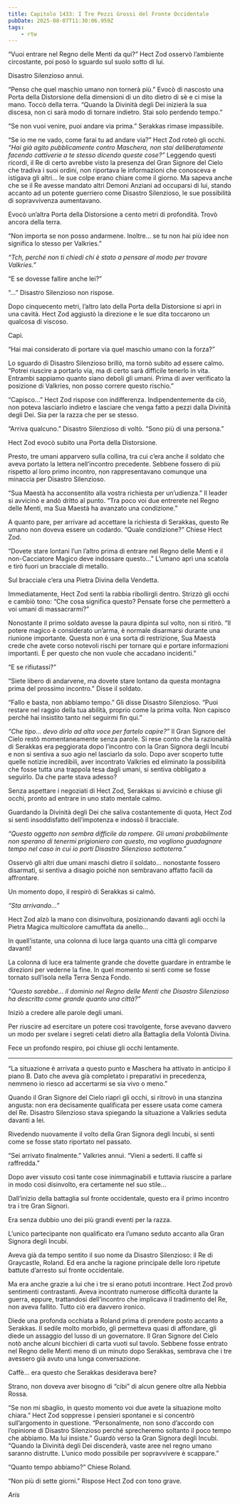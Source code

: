 ```yaml
---
title: Capitolo 1433: I Tre Pezzi Grossi del Fronte Occidentale
pubDate: 2025-08-07T11:30:06.959Z
tags:
    - rtw
---
```



“Vuoi entrare nel Regno delle Menti da qui?” Hect Zod osservò l’ambiente circostante, poi posò lo sguardo sul suolo sotto di lui.


Disastro Silenzioso annuì.


“Penso che quel maschio umano non tornerà più.” Evocò di nascosto una Porta della Distorsione della dimensioni di un dito dietro di sè e ci mise la mano. Toccò della terra. “Quando la Divinità degli Dei inizierà la sua discesa, non ci sarà modo di tornare indietro. Stai solo perdendo tempo.”


“Se non vuoi venire, puoi andare via prima.” Serakkas rimase impassibile.


“Se io me ne vado, come farai tu ad andare via?” Hect Zod roteò gli occhi. <em>“Hai già agito pubblicamente contro Maschera, non stai deliberatamente facendo cattiverie a te stesso dicendo queste cose?”</em> Leggendo questi ricordi, il Re di certo avrebbe visto la presenza del Gran Signore del Cielo che tradiva i suoi ordini, non riportava le informazioni che conosceva e istigava gli altri... le sue colpe erano chiare come il giorno. Ma sapeva anche che se il Re avesse mandato altri Demoni Anziani ad occuparsi di lui, stando accanto ad un potente guerriero come Disastro Silenzioso, le sue possibilità di sopravvivenza aumentavano.


Evocò un’altra Porta della Distorsione a cento metri di profondità. Trovò ancora della terra.


“Non importa se non posso andarmene. Inoltre... se tu non hai più idee non significa lo stesso per Valkries.”


<em>“Tch, perché non ti chiedi chi è stato a pensare al modo per trovare Valkries.”</em>


“E se dovesse fallire anche lei?”


“...” Disastro Silenzioso non rispose.


Dopo cinquecento metri, l’altro lato della Porta della Distorsione si aprì in una cavità. Hect Zod aggiustò la direzione e le sue dita toccarono un qualcosa di viscoso.


Capì.


“Hai mai considerato di portare via quel maschio umano con la forza?”


Lo sguardo di Disastro Silenzioso brillò, ma tornò subito ad essere calmo. “Potrei riuscire a portarlo via, ma di certo sarà difficile tenerlo in vita. Entrambi sappiamo quanto siano deboli gli umani. Prima di aver verificato la posizione di Valkries, non posso correre questo rischio.”


“Capisco...” Hect Zod rispose con indifferenza. Indipendentemente da ciò, non poteva lasciarlo indietro e lasciare che venga fatto a pezzi dalla Divinità degli Dei. Sia per la razza che per se stesso.


“Arriva qualcuno.” Disastro Silenzioso di voltò. “Sono più di una persona.”


Hect Zod evocò subito una Porta della Distorsione.


Presto, tre umani apparvero sulla collina, tra cui c’era anche il soldato che aveva portato la lettera nell’incontro precedente. Sebbene fossero di più rispetto al loro primo incontro, non rappresentavano comunque una minaccia per Disastro Silenzioso.


“Sua Maestà ha acconsentito alla vostra richiesta per un’udienza.” Il leader si avvicinò e andò dritto al punto. “Tra poco voi due entrerete nel Regno delle Menti, ma Sua Maestà ha avanzato una condizione.”


A quanto pare, per arrivare ad accettare la richiesta di Serakkas, questo Re umano non doveva essere un codardo. “Quale condizione?” Chiese Hect Zod.


“Dovete stare lontani l’un l’altro prima di entrare nel Regno delle Menti e il non-Cacciatore Magico deve indossare questo...” L’umano aprì una scatola e tirò fuori un bracciale di metallo.


Sul bracciale c’era una Pietra Divina della Vendetta.


Immediatamente, Hect Zod sentì la rabbia ribollirgli dentro. Strizzò gli occhi e cambiò tono: “Che cosa significa questo? Pensate forse che permetterò a voi umani di massacrarmi?”


Nonostante il primo soldato avesse la paura dipinta sul volto, non si ritirò. “Il potere magico è considerato un’arma, è normale disarmarsi durante una riunione importante. Questa non è una sorta di restrizione, Sua Maestà crede che avete corso notevoli rischi per tornare qui e portare informazioni importanti. È per questo che non vuole che accadano incidenti.”


“E se rifiutassi?”


“Siete libero di andarvene, ma dovete stare lontano da questa montagna prima del prossimo incontro.” Disse il soldato.


“Fallo e basta, non abbiamo tempo.” Gli disse Disastro Silenzioso. “Puoi restare nel raggio della tua abilità, proprio come la prima volta. Non capisco perché hai insistito tanto nel seguirmi fin qui.”


<em>“Che tipo... devo dirlo ad alta voce per fartelo capire?”</em> Il Gran Signore del Cielo restò momentaneamente senza parole. Si rese conto che la razionalità di Serakkas era peggiorata dopo l’incontro con la Gran Signora degli Incubi e non si sentiva a suo agio nel lasciarlo da solo. Dopo aver scoperto tutte quelle notizie incredibili, aver incontrato Valkries ed eliminato la possibilità che fosse tutta una trappola tesa dagli umani, si sentiva obbligato a seguirlo. Da che parte stava adesso?


Senza aspettare i negoziati di Hect Zod, Serakkas si avvicinò e chiuse gli occhi, pronto ad entrare in uno stato mentale calmo.


Guardando la Divinità degli Dei che saliva costantemente di quota, Hect Zod si sentì insoddisfatto dell’impotenza e indossò il bracciale.


<em>“Questo oggetto non sembra difficile da rompere. Gli umani probabilmente non sperano di tenermi prigioniero con questo, ma vogliono guadagnare tempo nel caso in cui io porti Disastro Silenzioso sottoterra.”</em>


Osservò gli altri due umani maschi dietro il soldato... nonostante fossero disarmati, si sentiva a disagio poiché non sembravano affatto facili da affrontare.


Un momento dopo, il respirò di Serakkas si calmò.


<em>“Sta arrivando...”</em>


Hect Zod alzò la mano con disinvoltura, posizionando davanti agli occhi la Pietra Magica multicolore camuffata da anello...


In quell’istante, una colonna di luce larga quanto una città gli comparve davanti!


La colonna di luce era talmente grande che dovette guardare in entrambe le direzioni per vederne la fine. In quel momento si sentì come se fosse tornato sull’isola nella Terra Senza Fondo.


<em>“Questo sarebbe... il dominio nel Regno delle Menti che Disastro Silenzioso ha descritto come grande quanto una città?”</em>


Iniziò a credere alle parole degli umani.


Per riuscire ad esercitare un potere così travolgente, forse avevano davvero un modo per svelare i segreti celati dietro alla Battaglia della Volontà Divina.


Fece un profondo respiro, poi chiuse gli occhi lentamente.


***






“La situazione è arrivata a questo punto e Maschera ha attivato in anticipo il piano B. Dato che aveva già completato i preparativi in precedenza, nemmeno io riesco ad accertarmi se sia vivo o meno.”


Quando il Gran Signore del Cielo riaprì gli occhi, si ritrovò in una stanzina angusta: non era decisamente qualificata per essere usata come camera del Re. Disastro Silenzioso stava spiegando la situazione a Valkries seduta davanti a lei.


Rivedendo nuovamente il volto della Gran Signora degli Incubi, si sentì come se fosse stato riportato nel passato.


“Sei arrivato finalmente.” Valkries annuì. “Vieni a sederti. Il caffè si raffredda.”


Dopo aver vissuto così tante cose inimmaginabili e tuttavia riuscire a parlare in modo così disinvolto, era certamente nel suo stile...


Dall’inizio della battaglia sul fronte occidentale, questo era il primo incontro tra i tre Gran Signori.


Era senza dubbio uno dei più grandi eventi per la razza.


L’unico partecipante non qualificato era l’umano seduto accanto alla Gran Signora degli Incubi.


Aveva già da tempo sentito il suo nome da Disastro Silenzioso: il Re di Graycastle, Roland. Ed era anche la ragione principale delle loro ripetute battute d’arresto sul fronte occidentale.


Ma era anche grazie a lui che i tre si erano potuti incontrare. Hect Zod provò sentimenti contrastanti. Aveva incontrato numerose difficoltà durante la guerra, eppure, trattandosi dell’incontro che implicava il tradimento del Re, non aveva fallito. Tutto ciò era davvero ironico.


Diede una profonda occhiata a Roland prima di prendere posto accanto a Serakkas. Il sedile molto morbido, gli permetteva quasi di affondare, gli diede un assaggio del lusso di un governatore. Il Gran Signore del Cielo notò anche alcuni bicchieri di carta vuoti sul tavolo. Sebbene fosse entrato nel Regno delle Menti meno di un minuto dopo Serakkas, sembrava che i tre avessero già avuto una lunga conversazione.


Caffè... era questo che Serakkas desiderava bere?


Strano, non doveva aver bisogno di “cibi” di alcun genere oltre alla Nebbia Rossa.


“Se non mi sbaglio, in questo momento voi due avete la situazione molto chiara.” Hect Zod soppresse i pensieri spontanei e si concentrò sull’argomento in questione. “Personalmente, non sono d’accordo con l’opinione di Disastro Silenzioso perché sprecheremo soltanto il poco tempo che abbiamo. Ma lui insiste.” Guardò verso la Gran Signora degli Incubi. “Quando la Divinità degli Dei discenderà, vaste aree nel regno umano saranno distrutte. L’unico modo possibile per sopravvivere è scappare.”


“Quanto tempo abbiamo?” Chiese Roland.


“Non più di sette giorni.” Rispose Hect Zod con tono grave.






<em>Aris</em>
                                


                                




